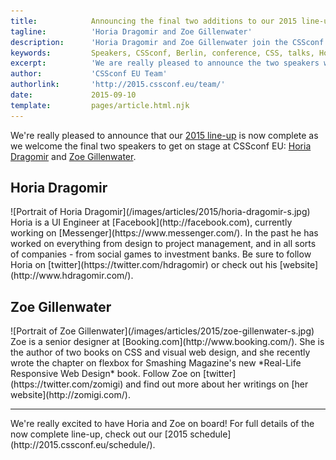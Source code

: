 ```yaml
---
title:            Announcing the final two additions to our 2015 line-up
tagline:          'Horia Dragomir and Zoe Gillenwater'
description:      'Horia Dragomir and Zoe Gillenwater join the CSSconf EU line-up'
keywords:         Speakers, CSSconf, Berlin, conference, CSS, talks, Horia, Dragomir, Zoe, Gillenwater
excerpt:          'We are really pleased to announce the two speakers who will complete our 2015 line-up - Horia Dragomir and Zoe Gillenwater'
author:           'CSSconf EU Team'
authorlink:       'http://2015.cssconf.eu/team/'
date:             2015-09-10
template:         pages/article.html.njk
---
```


We're really pleased to announce that our [2015 line-up](http://2015.cssconf.eu/speakers/) is now complete as we welcome the final two speakers to get on stage at CSSconf EU: <a href="https://twitter.com/hdragomir" target="_blank">Horia Dragomir</a> and <a href="https://twitter.com/zomigi" target="_blank">Zoe Gillenwater</a>.

## Horia Dragomir

<div class="blog-img blog-img--right">
  ![Portrait of Horia Dragomir](/images/articles/2015/horia-dragomir-s.jpg)
</div>
Horia is a UI Engineer at [Facebook](http://facebook.com), currently working on [Messenger](https://www.messenger.com/). In the past he has worked on everything from design to project management, and in all sorts of companies - from social games to investment banks. Be sure to follow Horia on [twitter](https://twitter.com/hdragomir) or check out his [website](http://www.hdragomir.com/).

## Zoe Gillenwater

<div class="blog-img blog-img--left">
  ![Portrait of Zoe Gillenwater](/images/articles/2015/zoe-gillenwater-s.jpg)
</div>
Zoe is a senior designer at [Booking.com](http://www.booking.com/). She is the author of two books on CSS and visual web design, and she recently wrote the chapter on flexbox for Smashing Magazine's new *Real-Life Responsive Web Design* book. Follow Zoe on [twitter](https://twitter.com/zomigi) and find out more about her writings on [her website](http://zomigi.com/).
<hr>
We're really excited to have Horia and Zoe on board! For full details of the now complete line-up, check out our [2015 schedule](http://2015.cssconf.eu/schedule/).
